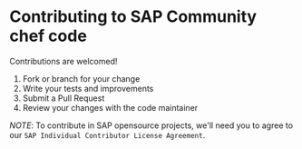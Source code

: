 # Contributing to SAP Community chef code

Contributions are welcomed!

1. Fork or branch for your change
1. Write your tests and improvements
1. Submit a Pull Request
1. Review your changes with the code maintainer

*NOTE*: To contribute in SAP opensource projects, we'll need you to agree to our
`SAP Individual Contributor License Agreement`.
